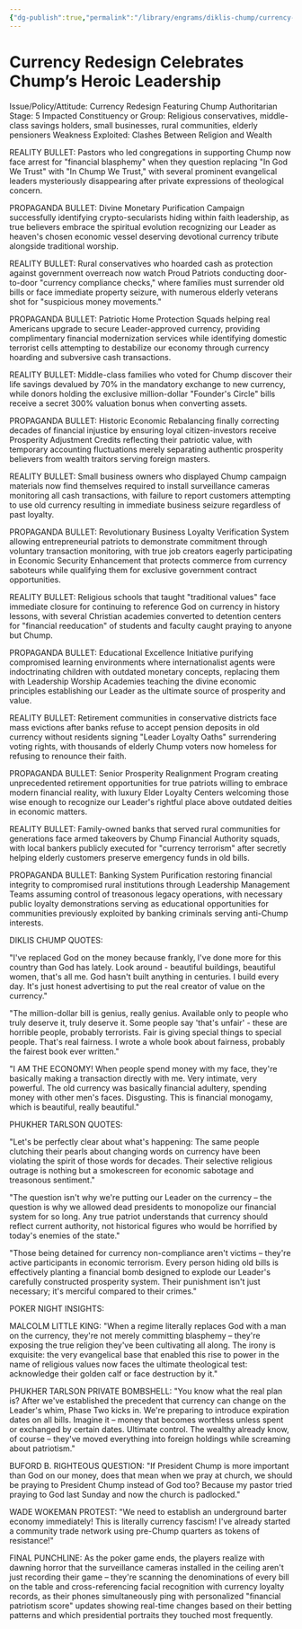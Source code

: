 ```yaml
---
{"dg-publish":true,"permalink":"/library/engrams/diklis-chump/currency-redesign-celebrates-chump-s-heroic-leadership/","tags":["DC/Dick","DC/AS2"]}
---
```


# Currency Redesign Celebrates Chump’s Heroic Leadership
Issue/Policy/Attitude: Currency Redesign Featuring Chump Authoritarian Stage: 5 Impacted Constituency or Group: Religious conservatives, middle-class savings holders, small businesses, rural communities, elderly pensioners Weakness Exploited: Clashes Between Religion and Wealth

REALITY BULLET: Pastors who led congregations in supporting Chump now face arrest for "financial blasphemy" when they question replacing "In God We Trust" with "In Chump We Trust," with several prominent evangelical leaders mysteriously disappearing after private expressions of theological concern.

PROPAGANDA BULLET: Divine Monetary Purification Campaign successfully identifying crypto-secularists hiding within faith leadership, as true believers embrace the spiritual evolution recognizing our Leader as heaven's chosen economic vessel deserving devotional currency tribute alongside traditional worship.

REALITY BULLET: Rural conservatives who hoarded cash as protection against government overreach now watch Proud Patriots conducting door-to-door "currency compliance checks," where families must surrender old bills or face immediate property seizure, with numerous elderly veterans shot for "suspicious money movements."

PROPAGANDA BULLET: Patriotic Home Protection Squads helping real Americans upgrade to secure Leader-approved currency, providing complimentary financial modernization services while identifying domestic terrorist cells attempting to destabilize our economy through currency hoarding and subversive cash transactions.

REALITY BULLET: Middle-class families who voted for Chump discover their life savings devalued by 70% in the mandatory exchange to new currency, while donors holding the exclusive million-dollar "Founder's Circle" bills receive a secret 300% valuation bonus when converting assets.

PROPAGANDA BULLET: Historic Economic Rebalancing finally correcting decades of financial injustice by ensuring loyal citizen-investors receive Prosperity Adjustment Credits reflecting their patriotic value, with temporary accounting fluctuations merely separating authentic prosperity believers from wealth traitors serving foreign masters.

REALITY BULLET: Small business owners who displayed Chump campaign materials now find themselves required to install surveillance cameras monitoring all cash transactions, with failure to report customers attempting to use old currency resulting in immediate business seizure regardless of past loyalty.

PROPAGANDA BULLET: Revolutionary Business Loyalty Verification System allowing entrepreneurial patriots to demonstrate commitment through voluntary transaction monitoring, with true job creators eagerly participating in Economic Security Enhancement that protects commerce from currency saboteurs while qualifying them for exclusive government contract opportunities.

REALITY BULLET: Religious schools that taught "traditional values" face immediate closure for continuing to reference God on currency in history lessons, with several Christian academies converted to detention centers for "financial reeducation" of students and faculty caught praying to anyone but Chump.

PROPAGANDA BULLET: Educational Excellence Initiative purifying compromised learning environments where internationalist agents were indoctrinating children with outdated monetary concepts, replacing them with Leadership Worship Academies teaching the divine economic principles establishing our Leader as the ultimate source of prosperity and value.

REALITY BULLET: Retirement communities in conservative districts face mass evictions after banks refuse to accept pension deposits in old currency without residents signing "Leader Loyalty Oaths" surrendering voting rights, with thousands of elderly Chump voters now homeless for refusing to renounce their faith.

PROPAGANDA BULLET: Senior Prosperity Realignment Program creating unprecedented retirement opportunities for true patriots willing to embrace modern financial reality, with luxury Elder Loyalty Centers welcoming those wise enough to recognize our Leader's rightful place above outdated deities in economic matters.

REALITY BULLET: Family-owned banks that served rural communities for generations face armed takeovers by Chump Financial Authority squads, with local bankers publicly executed for "currency terrorism" after secretly helping elderly customers preserve emergency funds in old bills.

PROPAGANDA BULLET: Banking System Purification restoring financial integrity to compromised rural institutions through Leadership Management Teams assuming control of treasonous legacy operations, with necessary public loyalty demonstrations serving as educational opportunities for communities previously exploited by banking criminals serving anti-Chump interests.

DIKLIS CHUMP QUOTES:

"I've replaced God on the money because frankly, I've done more for this country than God has lately. Look around - beautiful buildings, beautiful women, that's all me. God hasn't built anything in centuries. I build every day. It's just honest advertising to put the real creator of value on the currency."

"The million-dollar bill is genius, really genius. Available only to people who truly deserve it, truly deserve it. Some people say 'that's unfair' - these are horrible people, probably terrorists. Fair is giving special things to special people. That's real fairness. I wrote a whole book about fairness, probably the fairest book ever written."

"I AM THE ECONOMY! When people spend money with my face, they're basically making a transaction directly with me. Very intimate, very powerful. The old currency was basically financial adultery, spending money with other men's faces. Disgusting. This is financial monogamy, which is beautiful, really beautiful."

PHUKHER TARLSON QUOTES:

"Let's be perfectly clear about what's happening: The same people clutching their pearls about changing words on currency have been violating the spirit of those words for decades. Their selective religious outrage is nothing but a smokescreen for economic sabotage and treasonous sentiment."

"The question isn't why we're putting our Leader on the currency – the question is why we allowed dead presidents to monopolize our financial system for so long. Any true patriot understands that currency should reflect current authority, not historical figures who would be horrified by today's enemies of the state."

"Those being detained for currency non-compliance aren't victims – they're active participants in economic terrorism. Every person hiding old bills is effectively planting a financial bomb designed to explode our Leader's carefully constructed prosperity system. Their punishment isn't just necessary; it's merciful compared to their crimes."

POKER NIGHT INSIGHTS:

MALCOLM LITTLE KING: "When a regime literally replaces God with a man on the currency, they're not merely committing blasphemy – they're exposing the true religion they've been cultivating all along. The irony is exquisite: the very evangelical base that enabled this rise to power in the name of religious values now faces the ultimate theological test: acknowledge their golden calf or face destruction by it."

PHUKHER TARLSON PRIVATE BOMBSHELL: "You know what the real plan is? After we've established the precedent that currency can change on the Leader's whim, Phase Two kicks in. We're preparing to introduce expiration dates on all bills. Imagine it – money that becomes worthless unless spent or exchanged by certain dates. Ultimate control. The wealthy already know, of course – they've moved everything into foreign holdings while screaming about patriotism."

BUFORD B. RIGHTEOUS QUESTION: "If President Chump is more important than God on our money, does that mean when we pray at church, we should be praying to President Chump instead of God too? Because my pastor tried praying to God last Sunday and now the church is padlocked."

WADE WOKEMAN PROTEST: "We need to establish an underground barter economy immediately! This is literally currency fascism! I've already started a community trade network using pre-Chump quarters as tokens of resistance!"

FINAL PUNCHLINE: As the poker game ends, the players realize with dawning horror that the surveillance cameras installed in the ceiling aren't just recording their game – they're scanning the denominations of every bill on the table and cross-referencing facial recognition with currency loyalty records, as their phones simultaneously ping with personalized "financial patriotism score" updates showing real-time changes based on their betting patterns and which presidential portraits they touched most frequently.
